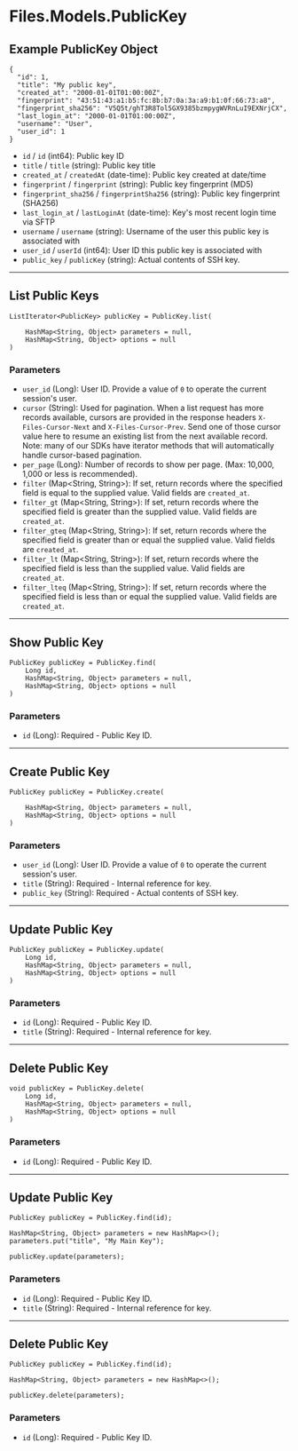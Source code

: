 # Files.Models.PublicKey

## Example PublicKey Object

```
{
  "id": 1,
  "title": "My public key",
  "created_at": "2000-01-01T01:00:00Z",
  "fingerprint": "43:51:43:a1:b5:fc:8b:b7:0a:3a:a9:b1:0f:66:73:a8",
  "fingerprint_sha256": "V5Q5t/ghT3R8Tol5GX9385bzmpygWVRnLuI9EXNrjCX",
  "last_login_at": "2000-01-01T01:00:00Z",
  "username": "User",
  "user_id": 1
}
```

* `id` / `id`  (int64): Public key ID
* `title` / `title`  (string): Public key title
* `created_at` / `createdAt`  (date-time): Public key created at date/time
* `fingerprint` / `fingerprint`  (string): Public key fingerprint (MD5)
* `fingerprint_sha256` / `fingerprintSha256`  (string): Public key fingerprint (SHA256)
* `last_login_at` / `lastLoginAt`  (date-time): Key's most recent login time via SFTP
* `username` / `username`  (string): Username of the user this public key is associated with
* `user_id` / `userId`  (int64): User ID this public key is associated with
* `public_key` / `publicKey`  (string): Actual contents of SSH key.


---

## List Public Keys

```
ListIterator<PublicKey> publicKey = PublicKey.list(
    
    HashMap<String, Object> parameters = null,
    HashMap<String, Object> options = null
)
```

### Parameters

* `user_id` (Long): User ID.  Provide a value of `0` to operate the current session's user.
* `cursor` (String): Used for pagination.  When a list request has more records available, cursors are provided in the response headers `X-Files-Cursor-Next` and `X-Files-Cursor-Prev`.  Send one of those cursor value here to resume an existing list from the next available record.  Note: many of our SDKs have iterator methods that will automatically handle cursor-based pagination.
* `per_page` (Long): Number of records to show per page.  (Max: 10,000, 1,000 or less is recommended).
* `filter` (Map<String, String>): If set, return records where the specified field is equal to the supplied value. Valid fields are `created_at`.
* `filter_gt` (Map<String, String>): If set, return records where the specified field is greater than the supplied value. Valid fields are `created_at`.
* `filter_gteq` (Map<String, String>): If set, return records where the specified field is greater than or equal the supplied value. Valid fields are `created_at`.
* `filter_lt` (Map<String, String>): If set, return records where the specified field is less than the supplied value. Valid fields are `created_at`.
* `filter_lteq` (Map<String, String>): If set, return records where the specified field is less than or equal the supplied value. Valid fields are `created_at`.


---

## Show Public Key

```
PublicKey publicKey = PublicKey.find(
    Long id, 
    HashMap<String, Object> parameters = null,
    HashMap<String, Object> options = null
)
```

### Parameters

* `id` (Long): Required - Public Key ID.


---

## Create Public Key

```
PublicKey publicKey = PublicKey.create(
    
    HashMap<String, Object> parameters = null,
    HashMap<String, Object> options = null
)
```

### Parameters

* `user_id` (Long): User ID.  Provide a value of `0` to operate the current session's user.
* `title` (String): Required - Internal reference for key.
* `public_key` (String): Required - Actual contents of SSH key.


---

## Update Public Key

```
PublicKey publicKey = PublicKey.update(
    Long id, 
    HashMap<String, Object> parameters = null,
    HashMap<String, Object> options = null
)
```

### Parameters

* `id` (Long): Required - Public Key ID.
* `title` (String): Required - Internal reference for key.


---

## Delete Public Key

```
void publicKey = PublicKey.delete(
    Long id, 
    HashMap<String, Object> parameters = null,
    HashMap<String, Object> options = null
)
```

### Parameters

* `id` (Long): Required - Public Key ID.


---

## Update Public Key

```
PublicKey publicKey = PublicKey.find(id);

HashMap<String, Object> parameters = new HashMap<>();
parameters.put("title", "My Main Key");

publicKey.update(parameters);
```

### Parameters

* `id` (Long): Required - Public Key ID.
* `title` (String): Required - Internal reference for key.


---

## Delete Public Key

```
PublicKey publicKey = PublicKey.find(id);

HashMap<String, Object> parameters = new HashMap<>();

publicKey.delete(parameters);
```

### Parameters

* `id` (Long): Required - Public Key ID.
